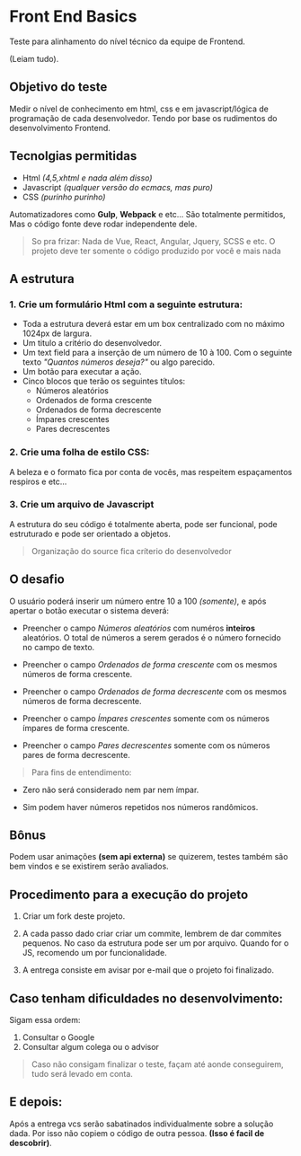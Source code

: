 # Front End Basics
Teste para alinhamento do nível técnico da equipe de Frontend.

(Leiam tudo).

## Objetivo do teste
Medir o nível de conhecimento em html, css e em javascript/lógica de programação de cada desenvolvedor. Tendo por base os rudimentos do desenvolvimento Frontend.

## Tecnolgias permitidas

+ Html *(4,5,xhtml e nada além disso)*
+ Javascript *(qualquer versão do ecmacs, mas puro)*
+ CSS *(purinho purinho)*

Automatizadores como **Gulp**, **Webpack** e etc... São totalmente permitidos, Mas o código fonte deve rodar independente dele.

> So pra frizar: Nada de Vue, React, Angular, Jquery, SCSS e etc. O projeto deve ter somente o código produzido por você e mais nada

## A estrutura

### 1.  Crie um formulário Html com a seguinte estrutura:

+ Toda a estrutura deverá estar em um box centralizado com no máximo 1024px de largura.
+ Um titulo a critério do desenvolvedor.
+ Um text field para a inserção de um número de 10 à 100. Com o seguinte texto *"Quantos números deseja?"* ou algo parecido.
+ Um botão para executar a ação.
+ Cinco blocos que terão os seguintes títulos:
    + Números aleatórios
    + Ordenados de forma crescente
    + Ordenados de forma decrescente
    + Ímpares crescentes
    + Pares decrescentes

### 2. Crie uma folha de estilo **CSS**:

A beleza e o formato fica por conta de vocês, mas respeitem espaçamentos respiros e etc...

### 3. Crie um arquivo de Javascript

A estrutura do seu código é totalmente aberta, pode ser funcional, pode estruturado e pode ser orientado a objetos.

> Organização do source fica críterio do desenvolvedor

## O desafio

O usuário poderá inserir um número entre 10 a 100 *(somente)*, e após apertar o botão executar o sistema deverá:

+ Preencher o campo *Números aleatórios* com numéros **inteiros** aleatórios. O total de números a serem gerados é o número fornecido no campo de texto.

+ Preencher o campo *Ordenados de forma crescente* com os mesmos números de forma crescente.

+ Preencher o campo *Ordenados de forma decrescente* com os mesmos números de forma decrescente.

+ Preencher o campo *Ímpares crescentes* somente com os números ímpares de forma crescente.

+ Preencher o campo *Pares decrescentes* somente com os números pares de forma decrescente.

> Para fins de entendimento:

+ Zero não será considerado nem par nem ímpar.

+ Sim podem haver números repetidos nos números randômicos.

## Bônus

Podem usar animações **(sem api externa)** se quizerem, testes também são bem vindos e se existirem serão avaliados.

## Procedimento para a execução do projeto

1. Criar um fork deste projeto.

2. A cada passo dado criar criar um commite, lembrem de dar commites pequenos. No caso da estrutura pode ser um por arquivo. Quando for o JS, recomendo um por funcionalidade.

3. A entrega consiste em avisar por e-mail que o projeto foi finalizado.

## Caso tenham dificuldades no desenvolvimento:

Sigam essa ordem:

1. Consultar o Google
2. Consultar algum colega ou o advisor

> Caso não consigam finalizar o teste, façam até aonde conseguirem, tudo será levado em conta.

## E depois:

Após a entrega vcs serão sabatinados individualmente sobre a solução dada. Por isso não copiem o código de outra pessoa. **(Isso é facil de descobrir)**.
